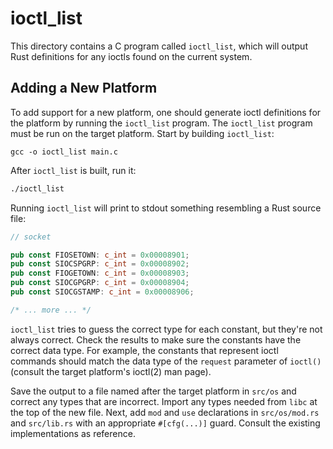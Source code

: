 # ioctl_list

This directory contains a C program called `ioctl_list`, which will output Rust definitions for
any ioctls found on the current system.

## Adding a New Platform

To add support for a new platform, one should generate ioctl definitions for the platform by running
the `ioctl_list` program. The `ioctl_list` program must be run on the target platform. Start by
building `ioctl_list`:

```
gcc -o ioctl_list main.c
```

After `ioctl_list` is built, run it:

```sh
./ioctl_list
```

Running `ioctl_list` will print to stdout something resembling a Rust source file:

```rust
// socket

pub const FIOSETOWN: c_int = 0x00008901;
pub const SIOCSPGRP: c_int = 0x00008902;
pub const FIOGETOWN: c_int = 0x00008903;
pub const SIOCGPGRP: c_int = 0x00008904;
pub const SIOCGSTAMP: c_int = 0x00008906;

/* ... more ... */
```

`ioctl_list` tries to guess the correct type for each constant, but they're not always correct.
Check the results to make sure the constants have the correct data type. For example, the constants
that represent ioctl commands should match the data type of the `request` parameter of `ioctl()`
(consult the target platform's ioctl(2) man page).

Save the output to a file named after the target platform in `src/os` and correct any types that are
incorrect. Import any types needed from `libc` at the top of the new file. Next, add `mod` and `use`
declarations in `src/os/mod.rs` and `src/lib.rs` with an appropriate `#[cfg(...)]` guard. Consult
the existing implementations as reference.

